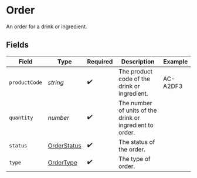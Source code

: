 # Order

An order for a drink or ingredient.


## Fields

| Field                                                    | Type                                                     | Required                                                 | Description                                              | Example                                                  |
| -------------------------------------------------------- | -------------------------------------------------------- | -------------------------------------------------------- | -------------------------------------------------------- | -------------------------------------------------------- |
| `productCode`                                            | *string*                                                 | :heavy_check_mark:                                       | The product code of the drink or ingredient.             | AC-A2DF3                                                 |
| `quantity`                                               | *number*                                                 | :heavy_check_mark:                                       | The number of units of the drink or ingredient to order. |                                                          |
| `status`                                                 | [OrderStatus](../../models/shared/orderstatus.md)        | :heavy_check_mark:                                       | The status of the order.                                 |                                                          |
| `type`                                                   | [OrderType](../../models/shared/ordertype.md)            | :heavy_check_mark:                                       | The type of order.                                       |                                                          |